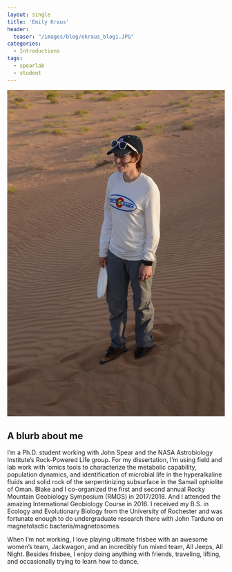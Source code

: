 ```yaml
---
layout: single
title: 'Emily Kraus'
header:
  teaser: "/images/blog/ekraus_blog1.JPG"
categories: 
  - Introductions
tags:
  - spearlab
  - student
---
```

![EmilyIntro](/images/blog/ekraus_blog1.JPG)

## A blurb about me

I’m a Ph.D. student working with John Spear and the NASA Astrobiology Institute’s Rock-Powered Life group. For my dissertation, I’m using field and lab work with ‘omics tools to characterize the metabolic capability, population dynamics, and identification of microbial life in the hyperalkaline fluids and solid rock of the serpentinizing subsurface in the Samail ophiolite of Oman. Blake and I co-organized the first and second annual Rocky Mountain Geobiology Symposium (RMGS) in 2017/2018. And I attended the amazing International Geobiology Course in 2016. I received my B.S. in Ecology and Evolutionary Biology from the University of Rochester and was fortunate enough to do undergraduate research there with John Tarduno on magnetotactic bacteria/magnetosomes.

When I’m not working, I love playing ultimate frisbee with an awesome women’s team, Jackwagon, and an incredibly fun mixed team, All Jeeps, All Night. Besides frisbee, I enjoy doing anything with friends, traveling, lifting, and occasionally trying to learn how to dance.

